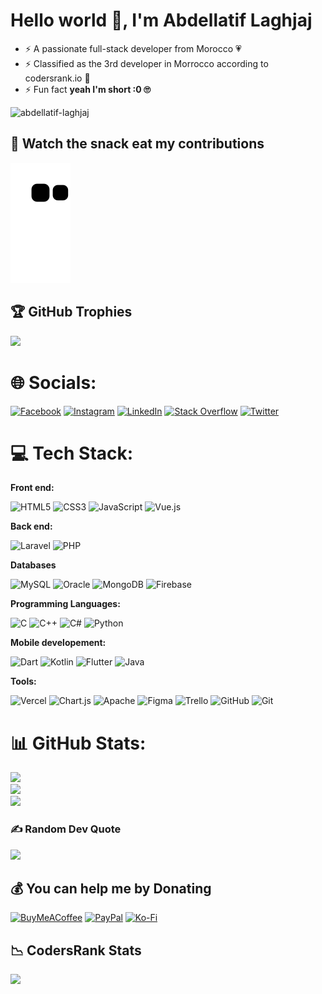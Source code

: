 <h1 align="left">Hello world 👋, I'm Abdellatif Laghjaj</h1>

- ⚡ A passionate full-stack developer from Morocco 💗</b>
- ⚡ Classified as the 3rd developer in Morrocco according to codersrank.io 🙂</b>
- ⚡ Fun fact <b>yeah I'm short :0 🙄</b>

<p align="left"> <img
        src="https://komarev.com/ghpvc/?username=abdellatif-laghjaj&label=Profile%20views&color=red&style=for-the-badge"
        alt="abdellatif-laghjaj" /> </p>
        
## 🐍 Watch the snack eat my contributions
![snake gif](https://github.com/abdellatif-laghjaj/abdellatif-laghjaj/blob/output/github-contribution-grid-snake.svg)

## 🏆 GitHub Trophies

![](https://github-profile-trophy.vercel.app/?username=abdellatif-laghjaj&theme=dracula&no-frame=true&no-bg=false&margin-w=4)

# 🌐 Socials:

[![Facebook](https://img.shields.io/badge/Facebook-%231877F2.svg?logo=Facebook&logoColor=white)](https://facebook.com/abdelatif.laghjaj) [![Instagram](https://img.shields.io/badge/Instagram-%23E4405F.svg?logo=Instagram&logoColor=white)](https://instagram.com/abdellatif_laghjaj) [![LinkedIn](https://img.shields.io/badge/LinkedIn-%230077B5.svg?logo=linkedin&logoColor=white)](https://linkedin.com/in/abdellatif-laghjaj) [![Stack Overflow](https://img.shields.io/badge/-Stackoverflow-FE7A16?logo=stack-overflow&logoColor=white)](https://stackoverflow.com/users/15170378/abdelatif-laghjaj) [![Twitter](https://img.shields.io/badge/Twitter-%231DA1F2.svg?logo=Twitter&logoColor=white)](https://twitter.com/abdellatif_kira)

# 💻 Tech Stack:

<b><p> Front end: </p></b>

![HTML5](https://img.shields.io/badge/html5-%23E34F26.svg?style=for-the-badge&logo=html5&logoColor=white)
![CSS3](https://img.shields.io/badge/css3-%231572B6.svg?style=for-the-badge&logo=css3&logoColor=white)
![JavaScript](https://img.shields.io/badge/javascript-%23323330.svg?style=for-the-badge&logo=javascript&logoColor=%23F7DF1E)
![Vue.js](https://img.shields.io/badge/vuejs-%2335495e.svg?style=for-the-badge&logo=vuedotjs&logoColor=%234FC08D)

<b><p> Back end: </p></b>

![Laravel](https://img.shields.io/badge/laravel-%23FF2D20.svg?style=for-the-badge&logo=laravel&logoColor=white)
![PHP](https://img.shields.io/badge/php-%23777BB4.svg?style=for-the-badge&logo=php&logoColor=white)

<b><p> Databases </b></b>

![MySQL](https://img.shields.io/badge/mysql-%2300f.svg?style=for-the-badge&logo=mysql&logoColor=white)
![Oracle](https://img.shields.io/badge/Oracle-F80000?style=for-the-badge&logo=oracle&logoColor=white)
![MongoDB](https://img.shields.io/badge/MongoDB-%234ea94b.svg?style=for-the-badge&logo=mongodb&logoColor=white)
![Firebase](https://img.shields.io/badge/firebase-%23039BE5.svg?style=for-the-badge&logo=firebase)

<b><p> Programming Languages: </p></b>

![C](https://img.shields.io/badge/c-%2300599C.svg?style=for-the-badge&logo=c&logoColor=white)
![C++](https://img.shields.io/badge/c++-%2300599C.svg?style=for-the-badge&logo=c%2B%2B&logoColor=white)
![C#](https://img.shields.io/badge/c%23-%23239120.svg?style=for-the-badge&logo=c-sharp&logoColor=white)
![Python](https://img.shields.io/badge/python-3670A0?style=for-the-badge&logo=python&logoColor=ffdd54)

<b><p> Mobile developement: </p></b>

![Dart](https://img.shields.io/badge/dart-%230175C2.svg?style=for-the-badge&logo=dart&logoColor=white)
![Kotlin](https://img.shields.io/badge/kotlin-%230095D5.svg?style=for-the-badge&logo=kotlin&logoColor=white)
![Flutter](https://img.shields.io/badge/Flutter-%2302569B.svg?style=for-the-badge&logo=Flutter&logoColor=white)
![Java](https://img.shields.io/badge/java-%23ED8B00.svg?style=for-the-badge&logo=java&logoColor=white)

<b><p> Tools: </p></b>

![Vercel](https://img.shields.io/badge/vercel-%23000000.svg?style=for-the-badge&logo=vercel&logoColor=white)
![Chart.js](https://img.shields.io/badge/chart.js-F5788D.svg?style=for-the-badge&logo=chart.js&logoColor=white)
![Apache](https://img.shields.io/badge/apache-%23D42029.svg?style=for-the-badge&logo=apache&logoColor=white)
![Figma](https://img.shields.io/badge/figma-%23F24E1E.svg?style=for-the-badge&logo=figma&logoColor=white)
![Trello](https://img.shields.io/badge/Trello-%23026AA7.svg?style=for-the-badge&logo=Trello&logoColor=white)
![GitHub](https://img.shields.io/badge/github-%23121011.svg?style=for-the-badge&logo=github&logoColor=white)
![Git](https://img.shields.io/badge/git-%23F05033.svg?style=for-the-badge&logo=git&logoColor=white)

# 📊 GitHub Stats:

![](https://github-readme-stats.vercel.app/api?username=abdellatif-laghjaj&theme=radical&hide_border=true&include_all_commits=true&count_private=true)<br/>
![](https://github-readme-streak-stats.herokuapp.com/?user=abdellatif-laghjaj&theme=dark&hide_border=true)<br/>
![](https://github-readme-stats.vercel.app/api/top-langs/?username=abdellatif-laghjaj&theme=dark&hide_border=true&langs_count=8&include_all_commits=false&count_private=true&layout=compact)

### ✍️ Random Dev Quote

![](https://quotes-github-readme.vercel.app/api?type=horizontal&theme=radical)

## 💰 You can help me by Donating

[![BuyMeACoffee](https://img.shields.io/badge/Buy%20Me%20a%20Coffee-ffdd00?style=for-the-badge&logo=buy-me-a-coffee&logoColor=black)](https://buymeacoffee.com/abdelatif) [![PayPal](https://img.shields.io/badge/PayPal-00457C?style=for-the-badge&logo=paypal&logoColor=white)](https://paypal.me/abdelatiflaghjaj604) [![Ko-Fi](https://img.shields.io/badge/Ko--fi-F16061?style=for-the-badge&logo=ko-fi&logoColor=white)](https://ko-fi.com/abdellatiflaghjaj)

  <!-- Proudly created with GPRM ( https://gprm.itsvg.in ) -->

## &#x1f4c9; CodersRank Stats

<img
  src="https://cr-skills-chart-widget.azurewebsites.net/api/api?username=abdellatif-laghjaj"
/>
